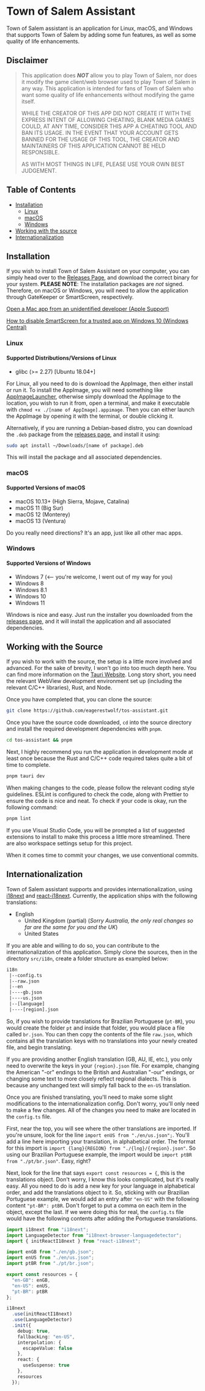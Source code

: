 # Town of Salem Assistant

Town of Salem assistant is an application for Linux, macOS, and Windows that supports Town of
Salem by adding some fun features, as well as some quality of life enhancements.

## Disclaimer

> This application does **_NOT_** allow you to play Town of Salem, nor does it modify the game
> client/web browser used to play Town of Salem in any way. This application is intended for fans
> of Town of Salem who want some quality of life enhancements without modifying the game itself.
>
> WHILE THE CREATOR OF THIS APP DID NOT CREATE IT WITH THE EXPRESS INTENT OF ALLOWING CHEATING,
> BLANK MEDIA GAMES COULD, AT ANY TIME, CONSIDER THIS APP A CHEATING TOOL AND BAN ITS USAGE. IN THE
> EVENT THAT YOUR ACCOUNT GETS BANNED FOR THE USAGE OF THIS TOOL, THE CREATOR AND MAINTAINERS OF THIS
> APPLICATION CANNOT BE HELD RESPONSIBLE.
>
> AS WITH MOST THINGS IN LIFE, PLEASE USE YOUR OWN BEST JUDGEMENT.

## Table of Contents

- [Installation](#installation)
  - [Linux](#linux)
  - [macOS](#macos)
  - [Windows](#windows)
- [Working with the source](#working-with-the-source)
- [Internationalization](#internationalization)

## Installation

If you wish to install Town of Salem Assistant on your computer, you can simply head over to the
[Releases Page][1], and download the correct binary for your system. **PLEASE NOTE**: The
installation packages are _not_ signed. Therefore, on macOS or Windows, you will need to allow the
application through GateKeeper or SmartScreen, respectively.

[Open a Mac app from an unidentified developer (Apple Support)][2]

[How to disable SmartScreen for a trusted app on Windows 10 (Windows Central)][3]

### Linux

#### Supported Distributions/Versions of Linux

- glibc (>= 2.27) [Ubuntu 18.04+]

For Linux, all you need to do is download the AppImage, then either install or run it. To install
the AppImage, you will need something like [AppImageLauncher][4], otherwise simply download the
AppImage to the location, you wish to run it from, open a terminal, and make it executable with
`chmod +x ./[name of AppImage].appimage`. Then you can either launch the AppImage by opening it
with the terminal, or double clicking it.

Alternatively, if you are running a Debian-based distro, you can download the `.deb` package from
the [releases page][1], and install it using:

```sh
sudo apt install ~/Downloads/[name of package].deb
```

This will install the package and all associated dependencies.

### macOS

#### Supported Versions of macOS

- macOS 10.13+ (High Sierra, Mojave, Catalina)
- macOS 11 (Big Sur)
- macOS 12 (Monterey)
- macOS 13 (Ventura)

Do you really need directions? It's an app, just like all other mac apps.

### Windows

#### Supported Versions of Windows

- Windows 7 (<-- you're welcome, I went out of my way for you)
- Windows 8
- Windows 8.1
- Windows 10
- Windows 11

Windows is nice and easy. Just run the installer you downloaded from the [releases page][1], and it
will install the application and all associated dependencies.

## Working with the Source

If you wish to work with the source, the setup is a little more involved and advanced. For the sake
of brevity, I won't go into too much depth here. You can find more information on the
[Tauri Website][7]. Long story short, you need the relevant WebView development environment set up
(including the relevant C/C++ libraries), Rust, and Node.

Once you have completed that, you can clone the source:

```sh
git clone https://github.com/eagerestwolf/tos-assistant.git
```

Once you have the source code downloaded, `cd` into the source directory and install the required
development dependencies with `pnpm`.

```sh
cd tos-assistant && pnpm
```

Next, I highly recommend you run the application in development mode at least once because the Rust
and C/C++ code required takes quite a bit of time to complete.

```sh
pnpm tauri dev
```

When making changes to the code, please follow the relevant coding style guidelines. ESLint is
configured to check the code, along with Prettier to ensure the code is nice and neat. To check if
your code is okay, run the following command:

```sh
pnpm lint
```

If you use Visual Studio Code, you will be prompted a list of suggested extensions to install to
make this process a little more streamlined. There are also workspace settings setup for this
project.

When it comes time to commit your changes, we use conventional commits.

## Internationalization

Town of Salem assistant supports and provides internationalization, using [i18next][8] and
[react-i18next][9]. Currently, the application ships with the following translations:

- English
  - United Kingdom (partial) (_Sorry Australia, the only real changes so far are the same for you
    and the UK_)
  - United States

If you are able and willing to do so, you can contribute to the internationalization of this
application. Simply clone the sources, then in the directory `src/i18n`, create a folder structure
as exampled below:

```txt
i18n
 |--config.ts
 |--raw.json
 |--en
 |----gb.json
 |----us.json
 |--[language]
 |----[region].json
```

So, if you wish to provide translations for Brazilian Portuguese (`pt-BR`), you would create the
folder `pt` and inside that folder, you would place a file called `br.json`. You can then copy the
contents of the file `raw.json`, which contains all the translation keys with no translations into
your newly created file, and begin translating.

If you are providing another English translation (GB, AU, IE, etc.), you only need to overwrite the
keys in your `{region}.json` file. For example, changing the American "-or" endings to the British
and Australian "-our" endings, or changing some text to more closely reflect regional dialects.
This is because any unchanged text will simply fall back to the `en-US` translation.

Once you are finished translating, you'll need to make some slight modifications to the
internationalization config. Don't worry, you'll only need to make a few changes. All of the
changes you need to make are located in the `config.ts` file.

First, near the top, you will see where the other translations are imported. If you're unsure, look
for the line `import enUS from "./en/us.json";`. You'll add a line here importing your translation,
in alphabetical order. The format for this import is
`import {lang}{REGION} from "./{lng}/{region}.json"`. So using our Brazilian Portuguese example,
the import would be `import ptBR from "./pt/br.json"`. Easy, right?

Next, look for the line that says `export const resources = {`, this is the translations object.
Don't worry, I know this looks complicated, but it's really easy. All you need to do is add a new
key for your language in alphabetical order, and add the translations object to it. So, sticking
with our Brazilian Portuguese example, we would add an entry after `"en-US"` with the following
content `"pt-BR": ptBR`. Don't forget to put a comma on each item in the object, except the last.
If we were doing this for real, the `config.ts` file would have the following contents after adding
the Portuguese translations.

```ts
import i18next from "i18next";
import LanguageDetector from "i18next-browser-languagedetector";
import { initReactI18next } from "react-i18next";

import enGB from "./en/gb.json";
import enUS from "./en/us.json";
import ptBR from "./pt/br.json";

export const resources = {
  "en-GB": enGB,
  "en-US": enUS,
  "pt-BR": ptBR
};

i18next
  .use(initReactI18next)
  .use(LanguageDetector)
  .init({
    debug: true,
    fallbackLng: "en-US",
    interpolation: {
      escapeValue: false
    },
    react: {
      useSuspense: true
    },
    resources
  });
```

[1]: https://github.com/eagerestwolf/tos-assistant/releases
[2]: https://support.apple.com/guide/mac-help/open-a-mac-app-from-an-unidentified-developer-mh40616/mac
[3]: https://www.windowscentral.com/how-disable-smartscreen-trusted-app-windows-10
[4]: https://github.com/TheAssassin/AppImageLauncher
[7]: https://tauri.app/v1/guides/getting-started/prerequisites
[8]: https://github.com/i18next/i18next
[9]: https://github.com/i18next/react-i18next
